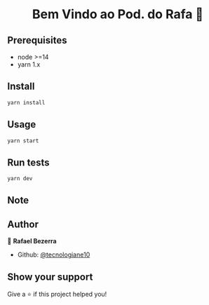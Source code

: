 <h1 align="center">Bem Vindo ao Pod. do Rafa 👋</h1>



## Prerequisites

- node >=14
- yarn 1.x

## Install

```sh
yarn install
```

## Usage

```sh
yarn start
```

## Run tests

```sh
yarn dev
```
## Note



## Author

👤 **Rafael Bezerra**


* Github: [@tecnologiane10](https://github.com/sbezerrarafa)


## Show your support

Give a ⭐️ if this project helped you!